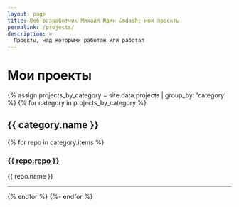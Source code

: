 ```yaml
---
layout: page
title: Веб-разработчик Михаил Юдин &mdash; мои проекты
permalink: /projects/
description: >
  Проекты, над которыми работаю или работал 
---
```


# Мои проекты
{% assign projects_by_category = site.data.projects | group_by: 'category' %} 
{% for category in projects_by_category %}
<h2>{{ category.name }}</h2>
{% for repo in category.items %}
<div class="tile">
<div class="tile__text">
<h3><a href="https://github.com/fagcinsk/{{ repo.repo }}">
<span class="iconify" data-icon="mdi-github-circle"></span> {{ repo.repo }}</a>
</h3>
{{ repo.name }}</div></div><hr>

{% endfor %}
{%- endfor %}